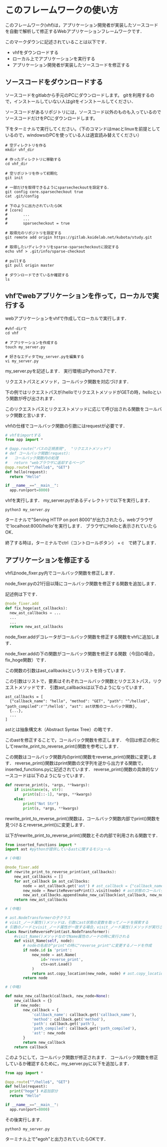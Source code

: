 # このフレームワークの使い方
このフレームワーク(vhf)は，アプリケーション開発者が実装したソースコードを自動で解析して修正するWebアプリケーションフレームワークです．

このマークダウンに記述されていることは以下です．
- vhfをダウンロードする
- ローカル上でアプリケーションを実行する
- アプリケーション開発者が実装したソースコードを修正する

## ソースコードをダウンロードする
ソースコードをgitlabから手元のPCにダウンロードします。
gitを利用するので，インストールしていない人はgitをインストールしてください．

ソースコードがあるリポジトリには，ソースコード以外のものも入っているのでソースコードだけをPCにダウンロードします。

下をターミナルで実行してください。（下のコマンドはmacとlinuxを前提としているので，windowsのPCを使っている人は適宜読み替えてください）

```sh:ソースコードのクローン
# 空ディレクトリを作る
mkdir vhf_dir

# 作ったディレクトリに移動する
cd vhf_dir

# 空リポジトリを作って初期化
git init

# 一部だけを取得できるようにsparsecheckoutを設定する．
git config core.sparsecheckout true
cat .git/config

# 下のように出力されていたらOK
# [core]
#       ...
#       ...
#       sparsecheckout = true

# 取得元のリポジトリを設定する
git remote add origin https://gitlab.koidelab.net/kubota/study.git

# 取得したいディレクトリをsparse-sparsecheckoutに設定する
echo vhf > .git/info/sparse-checkout

# pullする
git pull origin master

# ダウンロードできているか確認する
ls
```

## vhfでwebアプリケーションを作って，ローカルで実行する
webアプリケーションをvhfで作成してローカルで実行します．

```sh:
#vhf-dirで
cd vhf

# アプリケーションを作成する
touch my_server.py

# 好きなエディタでmy_server.pyを編集する
vi my_server.py
```

my_server.pyを記述します．
実行環境はPython3.7です．

リクエストパスとメソッド，コールバック関数を対応づけます．

下の例ではリクエストパスが/helloでリクエストメソッドがGETの時，helloという関数が呼び出されます．

このリクエストパスとリクエストメソッドに応じて呼び出される関数をコールバック関数と言います．

vhfの仕様でコールバック関数の引数にはrequestが必要です．

```py:my_server.py
# vhfをimportする
from app import *

# @app.route("パスの正規表現",  "リクエストメソッド")
# def コールバック関数(request):
#   コールバック関数内の処理
#   return "webブラウザに返却するページ"
@app.route("^/hello$", "GET")
def hello(request):
  return "Hello"

if __name__=="__main__":
  app.run(port=8000)
```

vhfを実行します．
my_server.pyがあるディレクトリで以下を実行します．

```sh: ローカルで実行
python3 my_server.py
```
ターミナルで"Serving HTTP on port 8000"が出力されたら，webブラウザで'localhost:8000/hello'を実行します．
ブラウザにHelloと表示されていたらOK．

終了する時は，ターミナルでctrl（コントロールボタン） + c　で終了します．

## アプリケーションを修正する
vhfはnode_fixer.py内でコールバック関数を修正します．

node_fixer.pyの21行目以降にコールバック関数を修正する関数を追加します．

記述例は下です．

```py:node_fixer.py
@node_fixer.add
def fix_hoge(ast_callbacks):
  new_ast_callbacks = ...
  ...
  ...
  return new_ast_callbacks
```
node_fixer.addデコレータがコールバック関数を修正する関数をvhfに追加します．

node_fixer.addの下の関数がコールバック関数を修正する関数（今回の場合，fix_hoge関数）です．

この関数の引数はast_callbacksというリストを持っています．

この引数はリストで，要素はそれぞれコールバック関数とリクエストパス，リクエストメソッドです．
引数ast_callbacksは以下のようになっています．
```py:
ast_callbacks = [
  {"callback_name": "hello", "method": "GET", "path": "^/hello$", "path_compiled":r'^/hello$', "ast": ast状態のコールバック関数},
  {...},
  ...
]
```

astとは抽象構文木（Abstract Syntax Tree）の略です．

このastを修正することで，コールバック関数を修正します．
今回は修正の例としてrewrite_print_to_reverse_print()関数を参考にします．

この関数はコールバック関数内のprint()関数をreverse_print()関数に変更します．
reverse_print()関数はprint関数の文字列を逆から出力する関数で，inserted_functions.pyに記述されています．
reverse_print()関数の具体的なソースコードは以下のようになっています．
```py:inserted_functions.py
def reverse_print(s, *args, **kwargs):
    if isinstance(s, str):
        print(s[::-1], *args, **kwargs)
    else:
        print("Not Str")
        print(s, *args, **kwargs)
```
 rewrite_print_to_reverse_print()関数は，コールバック関数内部でprint()関数を見つけるとreverse_print()に変更します．

以下がrewrite_print_to_reverse_print()関数とその内部で利用される関数です．
```py:node_fixer.py
from inserted_functions import *
import ast #pythonが提供しているastに関するモジュール

# (中略)

@node_fixer.add
def rewrite_print_to_reverse_print(ast_callbacks):
    new_ast_callbacks = []
    for ast_callback in ast_callbacks:
        node = ast_callback.get('ast') # ast_callback = {"callback_name": ..., ..., "ast": ast_callback} だから nodeにast_callbackを代入
        new_node = RewriteReversePrint().visit(node) # ast状態のコールバック関数を修正するメソッド
        new_ast_callbacks.append(make_new_callback(ast_callback, new_node=new_node)) # 修正されたコールバック関数をnew_ast_callbacksに格納
    return new_ast_callbacks

# (中略)

# ast.NodeTransformerの子クラス
# visit_ノード属性()メソッドは，引数にast状態の変数を取ってノードを探索する
# 引数のノードとvisit_ノード属性が一致する場合，visit_ノード属性()メソッドが実行される
class RewriteReversePrint(ast.NodeTransformer):
    #visit_Name()メソッドなのでName属性のノードの時に実行される
    def visit_Name(self, node):
        # nodeの名前が"print"の時に"reverse_print"に変更するノードを作成
        if node.id is 'print':
            new_node = ast.Name(
                id='reverse_print',
                ctx=ast.Load()
            )
            return ast.copy_location(new_node, node) # ast.copy_location()メソッドによって，nodeのprintの部分をnew_nodeに変更する
        return node

# (中略)

def make_new_callback(callback, new_node=None):
    new_callback = {}
    if new_node:
        new_callback = {
            'callback_name': callback.get('callback_name'),
            'method': callback.get('method'),
            'path': callback.get('path'),
            'path_compiled': callback.get('path_compiled'),
            'ast': new_node
        }
        return new_callback
    return callback

```

このようにして，コールバック関数が修正されます．
コールバック関数を修正しているか確認するために，my_server.pyに以下を追加します．
```py:my_server.py
from app import *

@app.route("^/hello$", "GET")
def hello(request):
  print("hoge") #追加部分
  return "Hello"

if __name__=="__main__":
  app.run(port=8000)
```

その後実行します．
```sh:再実行
python3 my_server.py
```
ターミナル上で"egoh"と出力されていたらOKです．
